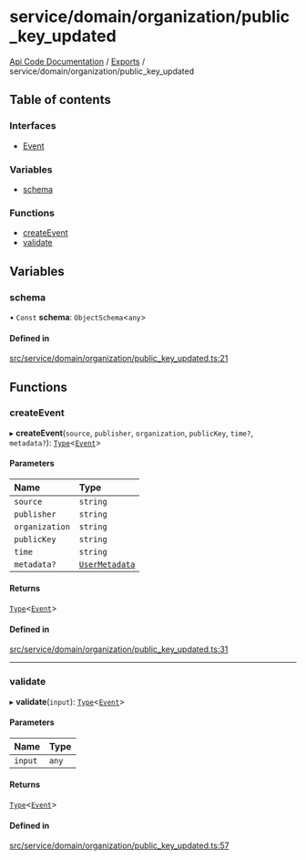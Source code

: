 # service/domain/organization/public\_key\_updated
 
[Api Code Documentation](../README.md) / [Exports](../modules.md) / service/domain/organization/public\_key\_updated

## Table of contents

### Interfaces

- [Event](../interfaces/service_domain_organization_public_key_updated.Event.md)

### Variables

- [schema](service_domain_organization_public_key_updated.md#schema)

### Functions

- [createEvent](service_domain_organization_public_key_updated.md#createevent)
- [validate](service_domain_organization_public_key_updated.md#validate)

## Variables

### schema

• `Const` **schema**: `ObjectSchema`\<`any`\>

#### Defined in

[src/service/domain/organization/public_key_updated.ts:21](https://github.com/openkfw/TruBudget/blob/2e43ea7/api/src/service/domain/organization/public_key_updated.ts#L21)

## Functions

### createEvent

▸ **createEvent**(`source`, `publisher`, `organization`, `publicKey`, `time?`, `metadata?`): [`Type`](result.md#type)\<[`Event`](../interfaces/service_domain_organization_public_key_updated.Event.md)\>

#### Parameters

| Name | Type |
| :------ | :------ |
| `source` | `string` |
| `publisher` | `string` |
| `organization` | `string` |
| `publicKey` | `string` |
| `time` | `string` |
| `metadata?` | [`UserMetadata`](service_domain_metadata.md#usermetadata) |

#### Returns

[`Type`](result.md#type)\<[`Event`](../interfaces/service_domain_organization_public_key_updated.Event.md)\>

#### Defined in

[src/service/domain/organization/public_key_updated.ts:31](https://github.com/openkfw/TruBudget/blob/2e43ea7/api/src/service/domain/organization/public_key_updated.ts#L31)

___

### validate

▸ **validate**(`input`): [`Type`](result.md#type)\<[`Event`](../interfaces/service_domain_organization_public_key_updated.Event.md)\>

#### Parameters

| Name | Type |
| :------ | :------ |
| `input` | `any` |

#### Returns

[`Type`](result.md#type)\<[`Event`](../interfaces/service_domain_organization_public_key_updated.Event.md)\>

#### Defined in

[src/service/domain/organization/public_key_updated.ts:57](https://github.com/openkfw/TruBudget/blob/2e43ea7/api/src/service/domain/organization/public_key_updated.ts#L57)
